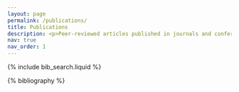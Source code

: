 ```yaml
---
layout: page
permalink: /publications/
title: Publications
description: <p>Peer-reviewed articles published in journals and conference proceedings. A complete list of my publications can be found on <a href="https://scholar.google.com/citations?user=p5_1GbgAAAAJ&hl=en" target="_blank" rel="noopener noreferrer">Google Scholar</a>.</p>
nav: true
nav_order: 1
---
```


<!-- _pages/publications.md -->

<!-- Bibsearch Feature -->

{% include bib_search.liquid %}

<div class="publications">

{% bibliography %}

</div>
